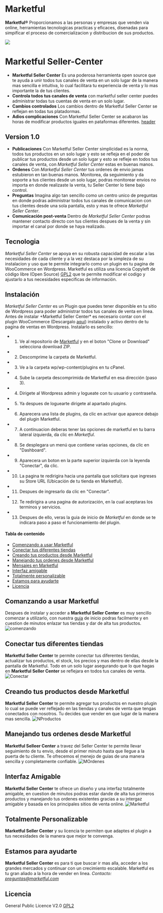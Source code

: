 # Marketful 
**Marketful®** Proporcionamos a las personas y empresas que venden via online, herramientas tecnologicas practicas y eficaces, disenadas para simpificar el proceso de comercializacion y distribucion de sus productos.

<img src="https://www.marketful.mx/assets/Logo_marketful-b973bdcabe50755f3a07dc2b2fae41c501eecb4e06756215b6735f4fd5616c81.png" align="center">

# Marketful Seller-Center

- **Marketful Seller Center** Es una poderosa herramienta open source que te ayuda a unir todos tus canales de venta en un solo lugar de la manera mas sencilla e intuitiva, lo cual facilitara tu experiencia de venta y lo mas importante la de tus clientes.
- **Controla todos tus canales de venta** con marketful seller center puedes administrar todas tus cuentas de venta en un solo lugar.
- **Cambios controlados** Los cambios dentro de Marketful Seller Center se reflejan en todas tus platadormas.
- **Adios complicaciones** Con Marketful Seller Center se acabaron las horas de modificar productos iguales en pataformas diferentes.
[header](Documentacion/img/page-02(3).jpeg)

## Version 1.0
- **Publicaciones** Con Marketful Seller Center simplicidad es la norma, todos tus productos en un solo lugar y esto se refleja en el poder de publicar tus productos desde un solo lugar y esto se refleje en todos tus canales de venta, con *Marketful Seller Center* estas en buenas manos.
- **Ordenes** Con *Marketful Seller Center* tus ordenes de envio jamas estubieron en tan buenas manos. Monitorea, da seguimiento y da soporte a tus clientes desde un solo lugar, podras monitorear envios no importa en donde realizaste la venta, tu Seller Center lo tiene bajo control.
- **Preguntas** Imagina algo tan sencillo como un centro unico de preguntas en donde podras administrar todos tus canales de comunicacion con tus clientes desde una sola pantalla, esto y mas te ofrece *Marketful Seller Center*.
- **Comunicación post-venta** Dentro de *Marketful Seller Center* podras mantener contacto directo con tus clientes despues de la venta y sin importar el canal por donde se haya realizado.
## Tecnologia
*Marketful Seller Center* se apoya en su robusta capacidad de escalar a las necesidades de cada cliente y a la vez destaca por la simpleza de su instalacion y uso que te permite integrarlo como un plugin en tu pagina de WooCommerce en Wordpress.
Marketful es utiliza una licencia Copyleft de código libre (Open Source) [GPL2](LICENSE.txt) que te permite modificar el codigo y ajustarlo a tus necesidades especificas de información.

## Instalación
*Marketful Seller Center* es un Plugin que puedes tener disponible en tu sitio de Wordpress para poder administrar todos tus canales de venta en linea. Antes de instalar +Marketful Seller Center* es necesario contar con el plugin WooCommerce (Descargalo [aqui](https://public-api.wordpress.com/oauth2/authorize?response_type=code&client_id=50916&state=dfd6f41a8dfe38a4dfef4069580df166&redirect_uri=https%3A%2F%2Fwoocommerce.com%2Fwc-api%2Fwpcom-signin%3Fnext%3Dmy-dashboard&blog_id=0&wpcom_connect=1&new-user=1)) instalado y activo dentro de tu pagina de ventas en Wordpress. 
Instalarlo es sencillo:
+ 1. Ve al repositorio de [Marketful](https://github.com/Skepsis-Consulting/wcplugin) y en el boton "Clone or Download" selecciona download ZIP.
+ 2. Descomprime la carpeta de Marketful.
+ 3. Ve a la carpeta wp/wp-content/plugins en tu cPanel.
+ 4. Sube la carpeta descomprimida de Marketful en esa dirección (paso 3).
+ 4. Dirigete al Wordpress admin y logueate con tu usuario y contraseña.
+ 5. Ya despues de loguearte dirigete al apartado plugins.
+ 6. Aparecera una lista de plugins, da clic en activar que aparece debajo del plugin Marketful.
+ 7. A continuacion deberas tener las opciones de marketful en tu barra lateral izquierda, da clic en *Marketful*.
+ 8. Se desplegara un menú que contiene varias opciones, da clic en "Dashboard".
+ 9. Aparecera un boton en la parte superior izquierda con la leyenda "Conectar", da clic.
+ 10. La pagina te redirigira hacia una pantalla que solicitara que ingreses su Store URL (Ubicación de tu tienda en Marketful).
+ 11. Despues de ingresarlo da clic en "Conectar".
+ 12. Te redirigira a una pagina de autorización, en la cual aceptaras los terminos y servicios.
+ 13. Despues de ello, veras la guia de inicio de *Marketful* en donde se te indicara paso a paso el funcionamiento del plugin.

#### Tabla de contenido
- [Comenzando a usar Marketful](#comenzando-a-usar-marketful)
- [Conectar tus diferentes tiendas](#conectando-tus-diferentes-tiendas)
- [Creando tus productos desde Marketful](#creando-tus-productos-dedsde-marketful)
- [Manejando tus ordenes desde Marketful](#manejando-tus-ordenes-desde-marketful)
- [Mensajes en Marketful](#mensajes-en-marketful)
- [Interfaz amigable](#interfaz-amigable)
- [Totalmente personalizable](#totalmente-personalizable)
- [Estamos para ayudarte](#estamos-para-ayudarte)
- [Licencia](#licencia)

## Comanzando a usar Marketful
Despues de instalar y acceder a **Marketful Seller Center** es muy sencillo comenzar a utilizarlo, con nuestra [guia](Documentacion/iniciando.md) de inicio podras facilmente y en cuestion de minutos enlazar tus tiendas y dar de alta tus productos.
![comenzando](Documentacion/img/page-01(4).jpeg)

## Conectar tus diferentes tiendas
**Marketful Seller Center** te permite conectar tus diferentes tiendas, actualizar tus productos, el stock, los precios y mas dentro de ellas desde la pantalla de Marketful. Todo en un solo lugar asegurando que lo que hagas en **Marketful Seller Center** se reflejara en todos tus canales de venta.
![Conectar](Documentacion/img/Artboard18.png)

## Creando tus productos desde Marketful
**Marketful Seller Center** te permite agregar tus productos en nuestro plugin lo cual se puede ver reflejado en las tiendas y canales de venta que tengas conectados con nosotros. Tu decides que vender en que lugar de la manera mas sencilla.
![NProductos](Documentacion/img/Artboard15.png)

## Manejando tus ordenes desde Marketful
**Marketful Selleer Center** a travez del Seller Center te permite llevar seguimiento de tu envio, desde el primer minuto hasta que llegue a la puerta de tu cliente. Te ofrecemos el menejo de guias de una manera sencilla y completamente confiable.
![MOrdenes](Documentacion/img/Artboard19.png)

## Interfaz Amigable
**Marketful Seller Center** te ofrece un diseño y una interfaz totalmente amigable, en cuestion de minutos podras estar dande de alta tus primeros productos y manejando tus ordenes existentes gracias a su intergaz amigable y basada en los principales sitios de venta online.
![Marketful](Documentacion/img/screen.gif)

## Totalmente Personalizable
**Marketful Seller Center** y su licencia te permiten que adaptes el plugin a tus necesidades de la manera que mejor te convenga.

## Estamos para ayudarte
**Marketful Seller Center** es para ti que buscar ir mas alla, acceder a los grandes mercados y continuar con un crecimiento  escalable. Marketful es tu gran aliado a la hora de vender en linea.
*Contacto: preguntas@marketful.com*

## Licencia
General Public Licence V2.0 [GPL2](LICENSE.txt)
